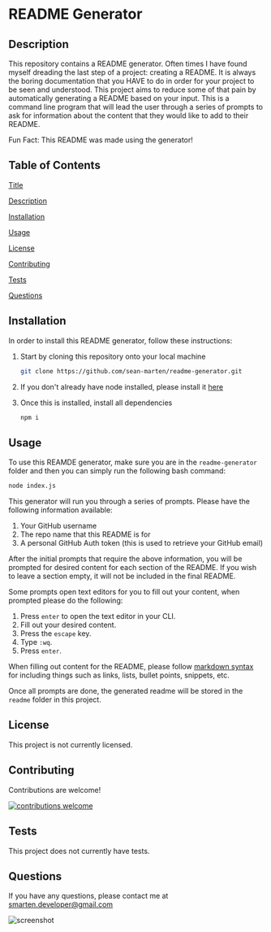# README Generator

## Description

This repository contains a README generator. Often times I have found myself dreading the last step of a project: creating a README. It is always the boring documentation that you HAVE to do in order for your project to be seen and understood. This project aims to reduce some of that pain by automatically generating a README based on your input. This is a command line program that will lead the user through a series of prompts to ask for information about the content that they would like to add to their README.

Fun Fact: This README was made using the generator!

## Table of Contents

[Title](#Title)

[Description](#Description)

[Installation](#Installation)

[Usage](#Usage)

[License](#License)

[Contributing](#Contributing)

[Tests](#Tests)

[Questions](#Questions)

## Installation

In order to install this README generator, follow these instructions:

1. Start by cloning this repository onto your local machine

   ```bash
   git clone https://github.com/sean-marten/readme-generator.git
   ```

2. If you don't already have node installed, please install it [here](https://nodejs.org/en/download/)

3. Once this is installed, install all dependencies
   ```bash
   npm i
   ```

## Usage

To use this REAMDE generator, make sure you are in the `readme-generator` folder and then you can simply run the following bash command:

```bash
node index.js
```

This generator will run you through a series of prompts. Please have the following information available:

1. Your GitHub username
2. The repo name that this README is for
3. A personal GitHub Auth token (this is used to retrieve your GitHub email)

After the initial prompts that require the above information, you will be prompted for desired content for each section of the README. If you wish to leave a section empty, it will not be included in the final README.

Some prompts open text editors for you to fill out your content, when prompted please do the following:

1. Press `enter` to open the text editor in your CLI.
2. Fill out your desired content.
3. Press the `escape` key.
4. Type `:wq`.
5. Press `enter`.

When filling out content for the README, please follow [markdown syntax](https://www.markdownguide.org/basic-syntax/) for including things such as links, lists, bullet points, snippets, etc.

Once all prompts are done, the generated readme will be stored in the `readme` folder in this project.

## License

This project is not currently licensed.

## Contributing

Contributions are welcome!

[![contributions welcome](https://img.shields.io/badge/contributions-welcome-brightgreen.svg?style=flat)](https://github.com/sean-marten/readme-generator/issues)

## Tests

This project does not currently have tests.

## Questions

If you have any questions, please contact me at smarten.developer@gmail.com

![screenshot](https://avatars0.githubusercontent.com/u/63083817?v=4)
